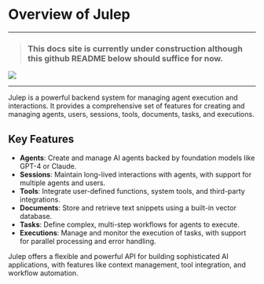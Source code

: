 # Overview of Julep

*****
> ### This docs site is currently under construction although this github README below should suffice for now.

![](https://i.giphy.com/vR1dPIYzQmkRzLZk2w.webp)
*****


Julep is a powerful backend system for managing agent execution and interactions. It provides a comprehensive set of features for creating and managing agents, users, sessions, tools, documents, tasks, and executions.

## Key Features

- **Agents**: Create and manage AI agents backed by foundation models like GPT-4 or Claude.
- **Sessions**: Maintain long-lived interactions with agents, with support for multiple agents and users.
- **Tools**: Integrate user-defined functions, system tools, and third-party integrations.
- **Documents**: Store and retrieve text snippets using a built-in vector database.
- **Tasks**: Define complex, multi-step workflows for agents to execute.
- **Executions**: Manage and monitor the execution of tasks, with support for parallel processing and error handling.

Julep offers a flexible and powerful API for building sophisticated AI applications, with features like context management, tool integration, and workflow automation.